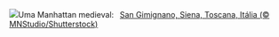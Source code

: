 ![](https://www.bing.com/th?id=OHR.GimignanoTuscany_PT-BR7820946889_UHD.jpg&w=1000)Uma Manhattan medieval:&nbsp;&ensp;[San Gimignano, Siena, Toscana, Itália (© MNStudio/Shutterstock)](https://www.bing.com/th?id=OHR.GimignanoTuscany_PT-BR7820946889_UHD.jpg)
<br><br/>
